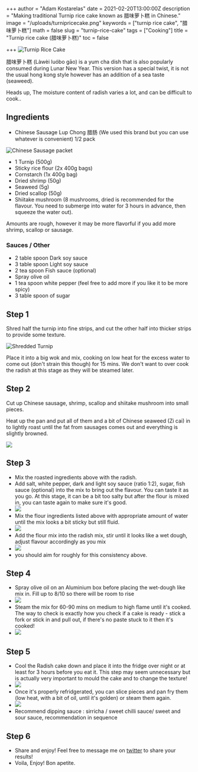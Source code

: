 +++
author = "Adam Kostarelas"
date = 2021-02-20T13:00:00Z
description = "Making traditional Turnip rice cake known as 腊味萝卜糕 in Chinese."
image = "/uploads/turnipricecake.png"
keywords = ["turnip rice cake", "腊味萝卜糕"]
math = false
slug = "turnip-rice-cake"
tags = ["Cooking"]
title = "Turnip rice cake (腊味萝卜糕)"
toc = false

+++
![Turnip Rice Cake](/uploads/turnipricecake.png "RiceCake")

腊味萝卜糕 (Làwèi luóbo gāo) is a yum cha dish that is also popularly consumed during Lunar New Year. This version has a special twist, it is not the usual hong kong style however has an addition of a sea taste (seaweed).

Heads up, The moisture content of radish varies a lot, and can be difficult to cook..

## Ingredients

* Chinese Sausage Lup Chong 腊肠 (We used this brand but you can use whatever is convenient) 1/2 pack

![Chinese Sausage packet](/uploads/043210.jpg "腊肠")

* 1 Turnip (500g)
* Sticky rice flour (2x 400g bags)
* Cornstarch (1x 400g bag)
* Dried shrimp (50g)
* Seaweed (5g)
* Dried scallop (50g)
* Shiitake mushroom (8 mushrooms, dried is recommended for the flavour. You need to submerge into water for 3 hours in advance, then squeeze the water out).

Amounts are rough, however it may be more flavorful if you add more shrimp, scallop or sausage.

### Sauces / Other

* 2 table spoon Dark soy sauce
* 3 table spoon Light soy sauce
* 2 tea spoon Fish sauce (optional)
* Spray olive oil
* 1 tea spoon white pepper (feel free to add more if you like it to be more spicy)
* 3 table spoon of sugar

## Step 1

Shred half the turnip into fine strips, and cut the other half into thicker strips to provide some texture.

![Shredded Turnip](/uploads/img_4166.JPG)

Place it into a big wok and mix, cooking on low heat for the excess water to come out (don't strain this though) for 15 mins. We don't want to over cook the radish at this stage as they will be steamed later.

## Step 2

Cut up Chinese sausage, shrimp, scallop and shiitake mushroom into small pieces.

Heat up the pan and put all of them and a bit of Chinese seaweed (Zi cai) in to lightly roast until the fat from sausages comes out and everything is slightly browned.

![](/uploads/img_4165.JPG)

## Step 3

* Mix the roasted ingredients above with the radish.
* Add salt, white pepper, dark and light soy sauce (ratio 1:2), sugar, fish sauce (optional) into the mix to bring out the flavour. You can taste it as you go. At this stage, it can be a bit too salty but after the flour is mixed in, you can taste again to make sure it's good.
* ![](/uploads/img_4167.JPG)
* Mix the flour ingredients listed above with appropriate amount of water until the mix looks a bit sticky but still fluid.
* ![](/uploads/img_4170.JPG)
* Add the flour mix into the radish mix, stir until it looks like a wet dough, adjust flavour accordingly as you mix
* ![](/uploads/img_4175.JPG)
* you should aim for roughly for this consistency above.
## Step 4

* Spray olive oil on an Aluminium box before placing the wet-dough like mix in. Fill up to 8/10 so there will be room to rise
* ![](/uploads/img_4181.JPG)
* Steam the mix for 60-90 mins on medium to high flame until it's cooked. The way to check is exactly how you check if a cake is ready - stick a fork or stick in and pull out, if there's no paste stuck to it then it's cooked!
* ![](/uploads/img_4186.JPG)

## Step 5

* Cool the Radish cake down and place it into the fridge over night or at least for 3 hours before you eat it. This step may seem unnecessary but is actually very important to mould the cake and to change the texture!
* ![](/uploads/img_4189.JPG)
* Once it's properly refridgerated, you can slice pieces and pan fry them (low heat, with a bit of oil, until it's golden) or steam them again.
* ![](/uploads/img_4190.JPG)
* Recommend dipping sauce : sirricha / sweet chilli sauce/ sweet and sour sauce, recommendation in sequence

## Step 6

* Share and enjoy! Feel free to message me on [twitter](https://twitter.com/adamxweb) to share your results!
* Voila, Enjoy! Bon apetite.